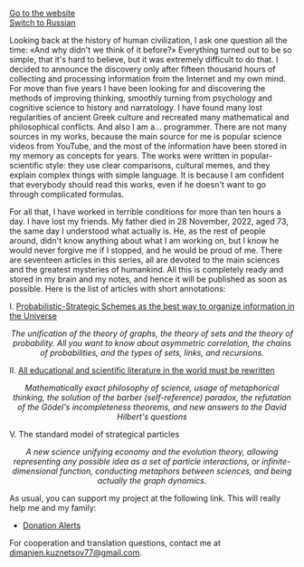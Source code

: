 [1]: https://cherv11.github.io/Theory-of-Everything/works/ru/PSS
[2]: https://cherv11.github.io/Theory-of-Everything/works/ru/ABIW
[site]: https://cherv11.github.io/Theory-of-Everything/misc/en_readme
[ru]: https://cherv11.github.io/Theory-of-Everything/misc/ru_readme
[DA]: https://www.donationalerts.com/r/cherv11

[Go to the website][site]  
[Switch to Russian][ru]

Looking back at the history of human civilization, I ask one question all the time: «And why didn't we think of it before?» Everything turned out to be so simple, that it's hard to believe, but it was extremely difficult to do that. I decided to announce the discovery only after fifteen thousand hours of collecting and processing information from the Internet and my own mind. For move than five years I have been looking for and discovering the methods of improving thinking, smoothly turning from psychology and cognitive science to history and narratology. I have found many lost regularities of ancient Greek culture and recreated many mathematical and philosophical conflicts. And also I am a... programmer. There are not many sources in my works, because the main source for me is popular science videos from YouTube, and the most of the information have been stored in my memory as concepts for years. The works were written in popular-scientific style: they use clear comparisons, cultural memes, and they explain complex things with simple language. It is because I am confident that everybody should read this works, even if he doesn't want to go through complicated formulas.

For all that, I have worked in terrible conditions for more than ten hours a day. I have lost my friends. My father died in 28 November, 2022, aged 73, the same day I understood what actually <veiled/> is. He, as the rest of people around, didn't know anything about what I am working on, but I know he would never forgive me if I stopped, and he would be proud of me. There are seventeen articles in this series, all are devoted to the main sciences and the greatest mysteries of humankind. All this is completely ready and stored in my brain and my notes, and hence it will be published as soon as possible. Here is the list of articles with short annotations:

I. [Probabilistic-Strategic Schemes as the best way to organize information in the Universe][1] 

<p style="text-align: center; font-style: italic">The unification of the theory of graphs, the theory of sets and the theory of probability. All you want to know about asymmetric correlation, the chains of probabilities, and the types of sets, links, and recursions. </p>

II. [All educational and scientific literature in the world must be rewritten][2] 

<p style="text-align: center; font-style: italic">Mathematically exact philosophy of science, usage of metaphorical thinking, the solution of the barber (self-reference) paradox, the refutation of the Gödel's incompleteness theorems, and new answers to the David Hilbert's questions</p>

V. The standard model of strategical particles

<p style="text-align: center; font-style: italic">A new science unifying economy and the evolution theory, allowing representing any possible idea as a set of particle interactions, or infinite-dimensional function, conducting metaphors between sciences, and being actually the graph dynamics.</p>

As usual, you can support my project at the following link. This will really help me and my family:
- [Donation Alerts][DA]

For cooperation and translation questions, contact me at dimanjen.kuznetsov77@gmail.com.
